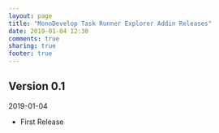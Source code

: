 ```yaml
---
layout: page
title: "MonoDevelop Task Runner Explorer Addin Releases"
date: 2019-01-04 12:30
comments: true
sharing: true
footer: true
---
```


## Version 0.1

2019-01-04

 * First Release
 